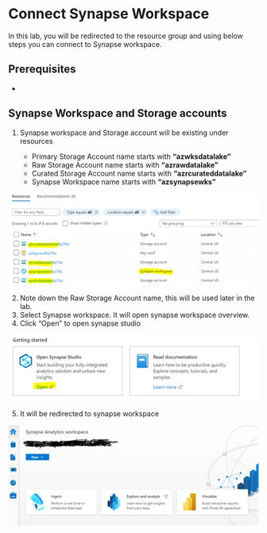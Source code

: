 # Connect Synapse Workspace

In this lab, you will be redirected to the resource group and using below steps you can connect to Synapse workspace.

## Prerequisites

- 

## Synapse Workspace and Storage accounts

1. Synapse workspace and Storage account will be existing under resources

    -	Primary Storage Account name starts with **“azwksdatalake”**
    -	Raw Storage Account name starts with **“azrawdatalake”** 
    -	Curated Storage Account name starts with **“azrcurateddatalake”** 
    -	Synapse Workspace name starts with **“azsynapsewks”** 
    
    
![storage](./assets/1_chk_storage_accounts.jpg "Select storage accounts")

2. Note down the Raw Storage Account name, this will be used later in the lab.
3. Select Synapse workspace. It will open synapse workspace overview.
4. Click “Open” to open synapse studio

![ws](./assets/2_open_ws.jpg "open WS")

5. It will be redirected to synapse workspace 

![viewws](./assets/3_ws.jpg "view WS")
